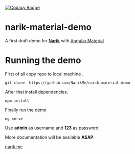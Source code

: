 [![Codacy Badge](https://api.codacy.com/project/badge/Grade/dc206007664d41e8bc0871c2ff8c7815)](https://www.codacy.com/app/abadakhshan/narik-material-demo?utm_source=github.com&amp;utm_medium=referral&amp;utm_content=NarikMe/narik-material-demo&amp;utm_campaign=Badge_Grade)

# narik-material-demo
A first draft demo for [**Narik**](http://narik.me "Narik Angular Framework") with [Angular Material](https://material.angular.io/ "Angular Material")


# Running the demo

First of all copy repo to local machine .
```
git clone  https://github.com/NarikMe/narik-material-demo
```

After  that install dependencies.

```
npm install
```

Finally run the demo

```
ng serve
```

Use **admin** as username and **123** as password.

More documentation will be available **ASAP**.

[narik.me](http://narik.me "narik.me")

